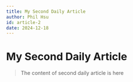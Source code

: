 ```yaml
---
title: My Second Daily Article
author: Phil Hsu
id: article-2
date: 2024-12-18
---
```

# My Second Daily Article

> The content of second daily article is here